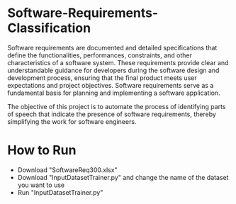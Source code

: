 # Software-Requirements-Classification
Software requirements are documented and detailed specifications that define the functionalities, performances, constraints, and other characteristics of a software system. These requirements provide clear and understandable guidance for developers during the software design and development process, ensuring that the final product meets user expectations and project objectives. Software requirements serve as a fundamental basis for planning and implementing a software application.

The objective of this project is to automate the process of identifying parts of speech that indicate the presence of software requirements, thereby simplifying the work for software engineers.

# How to Run
- Download "SoftwareReq300.xlsx"
- Download "InputDatasetTrainer.py" and change the name of the dataset you want to use
- Run "InputDatasetTrainer.py"

